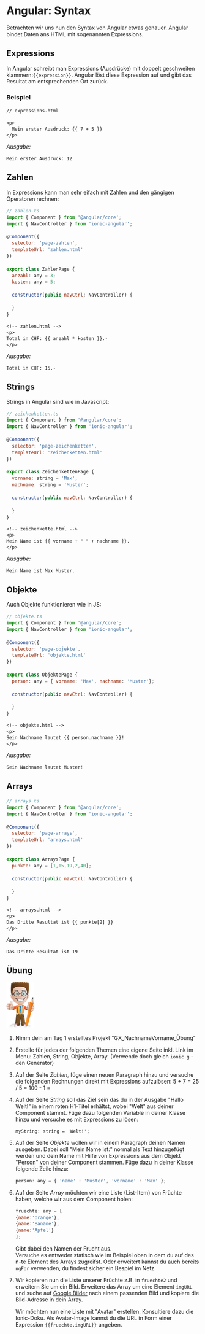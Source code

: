 # Angular: Syntax

Betrachten wir uns nun den Syntax von Angular etwas genauer. Angular bindet Daten ans HTML mit sogenannten Expressions.

## Expressions

In Angular schreibt man Expressions \(Ausdrücke\) mit doppelt geschweiten klammern:`{{expression}}`. Angular löst diese Expression auf und gibt das Resultat am entsprechenden Ort zurück.

### Beispiel

```markup
// expressions.html

<p>
  Mein erster Ausdruck: {{ 7 + 5 }}
</p>
```

_Ausgabe:_

```text
Mein erster Ausdruck: 12
```

## Zahlen

In Expressions kann man sehr eifach mit Zahlen und den gängigen Operatoren rechnen:

```javascript
// zahlen.ts
import { Component } from '@angular/core';
import { NavController } from 'ionic-angular';

@Component({
  selector: 'page-zahlen',
  templateUrl: 'zahlen.html'
})

export class ZahlenPage {
  anzahl: any = 3;
  kosten: any = 5;

  constructor(public navCtrl: NavController) {

  }
}
```

```markup
<!-- zahlen.html -->
<p>
Total in CHF: {{ anzahl * kosten }}.-
</p>
```

_Ausgabe:_

```text
Total in CHF: 15.-
```

## Strings

Strings in Angular sind wie in Javascript:

```javascript
// zeichenketten.ts
import { Component } from '@angular/core';
import { NavController } from 'ionic-angular';

@Component({
  selector: 'page-zeichenketten',
  templateUrl: 'zeichenketten.html'
})

export class ZeichenkettenPage {
  vorname: string = 'Max';
  nachname: string = 'Muster';

  constructor(public navCtrl: NavController) {

  }
}
```

```markup
<!-- zeichenkette.html -->
<p>
Mein Name ist {{ vorname + " " + nachname }}.
</p>
```

_Ausgabe:_

```text
Mein Name ist Max Muster.
```

## Objekte

Auch Objekte funktionieren wie in JS:

```javascript
// objekte.ts
import { Component } from '@angular/core';
import { NavController } from 'ionic-angular';

@Component({
  selector: 'page-objekte',
  templateUrl: 'objekte.html'
})

export class ObjektePage {
  person: any = { vorname: 'Max', nachname: 'Muster'};

  constructor(public navCtrl: NavController) {

  }
}
```

```markup
<!-- objekte.html -->
<p>
Sein Nachname lautet {{ person.nachname }}!
</p>
```

_Ausgabe:_

```text
Sein Nachname lautet Muster!
```

## Arrays

```javascript
// arrays.ts
import { Component } from '@angular/core';
import { NavController } from 'ionic-angular';

@Component({
  selector: 'page-arrays',
  templateUrl: 'arrays.html'
})

export class ArraysPage {
  punkte: any = [1,15,19,2,40];

  constructor(public navCtrl: NavController) {

  }
}
```

```markup
<!-- arrays.html -->
<p>
Das Dritte Resultat ist {{ punkte[2] }}
</p>
```

_Ausgabe:_

```text
Das Dritte Resultat ist 19
```

## Übung

![](../.gitbook/assets/ralph_uebung.png)

1. Nimm dein am Tag 1 erstelltes  Projekt "GX\_NachnameVorname\_Übung"
2. Erstelle für jedes der folgenden Themen eine eigene Seite inkl. Link im Menu: Zahlen, String, Objekte, Array.  \(Verwende doch gleich `ionic g` - den Generator\) 
3. Auf der Seite _Zahlen_, füge einen neuen Paragraph hinzu und versuche die folgenden Rechnungen direkt mit Expressions aufzulösen: 5 + 7 = 25 / 5 = 100 - 1 =
4. Auf der Seite _String_ soll das Ziel sein das du in der Ausgabe "Hallo Welt!" in einem roten H1-Titel erhältst, wobei "Welt" aus deiner Component stammt. Füge dazu folgenden Variable in deiner Klasse hinzu und versuche es mit Expressions zu lösen:

   ```text
   myString: string = 'Welt!';
   ```

5. Auf der Seite _Objekte_ wollen wir in einem Paragraph deinen Namen ausgeben. Dabei soll "Mein Name ist:" normal als Text hinzugefügt werden und dein Name mit Hilfe von Expressions aus dem Objekt "Person" von deiner Component stammen. Füge dazu in deiner Klasse folgende Zeile hinzu:

   ```javascript
   person: any = { 'name' : 'Muster', 'vorname' : 'Max' };
   ```

6. Auf der Seite _Array_ möchten wir eine Liste \(List-Item\) von Früchte haben, welche wir aus dem Component holen:

   ```javascript
   fruechte: any = [
   {name:'Orange'},
   {name:'Banane'},
   {name:'Apfel'}
   ];
   ```

   Gibt dabei den Namen der Frucht aus.  
   Versuche es entweder statisch wie im Beispiel oben in dem du auf des n-te Element des Arrays zugreifst. Oder erweitert kannst du auch bereits `ngFor` verwenden, du findest sicher ein Bespiel im Netz.

7. Wir kopieren nun die Liste unserer Früchte z.B. in `fruechte2` und erweitern Sie um ein Bild. Erweitere das Array um eine Element `imgURL` und suche auf [Google Bilder](https://images.google.ch/?gws_rd=ssl) nach einem passenden Bild und kopiere die Bild-Adresse in dein Array.

   Wir möchten nun eine Liste mit "Avatar" erstellen. Konsultiere dazu die Ionic-Doku. Als Avatar-Image kannst du die URL in Form einer Expression `{{fruechte.imgURL}}` angeben.

